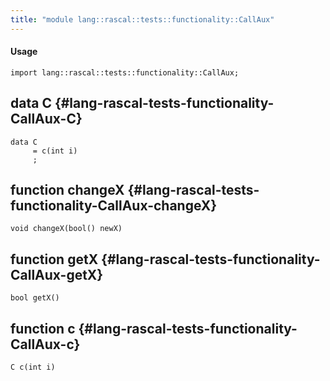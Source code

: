```yaml
---
title: "module lang::rascal::tests::functionality::CallAux"
---
```


#### Usage

`import lang::rascal::tests::functionality::CallAux;`


## data C {#lang-rascal-tests-functionality-CallAux-C}

```rascal
data C  
     = c(int i)
     ;
```

## function changeX {#lang-rascal-tests-functionality-CallAux-changeX}

```rascal
void changeX(bool() newX)

```

## function getX {#lang-rascal-tests-functionality-CallAux-getX}

```rascal
bool getX()

```

## function c {#lang-rascal-tests-functionality-CallAux-c}

```rascal
C c(int i)

```

